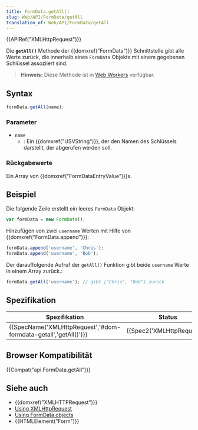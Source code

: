 ```yaml
---
title: FormData.getAll()
slug: Web/API/FormData/getAll
translation_of: Web/API/FormData/getAll
---
```

{{APIRef("XMLHttpRequest")}}

Die **`getAll()`** Methode der {{domxref("FormData")}} Schnittstelle gibt alle Werte zurück, die innerhalb eines `FormData` Objekts mit einem gegebenen Schlüssel assoziiert sind.

> **Hinweis:** Diese Methode ist in [Web Workers](/de/docs/Web/API/Web_Workers_API) verfügbar.

## Syntax

```js
formData.getAll(name);
```

### Parameter

- `name`
  - : Ein {{domxref("USVString")}}, der den Namen des Schlüssels darstellt, der abgerufen werden soll.

### Rückgabewerte

Ein Array von {{domxref("FormDataEntryValue")}}s.

## Beispiel

Die folgende Zeile erstellt ein leeres `FormData` Objekt:

```js
var formData = new FormData();
```

Hinzufügen von zwei `username` Werten mit Hilfe von {{domxref("FormData.append")}}:

```js
formData.append('username', 'Chris');
formData.append('username', 'Bob');
```

Der darauffolgende Aufruf der `getAll()` Funktion gibt beide `username` Werte in einem Array zurück.:

```js
formData.getAll('username'); // gibt ["Chris", "Bob"] zurück
```

## Spezifikation

| Spezifikation                                                                        | Status                               | Kommentar |
| ------------------------------------------------------------------------------------ | ------------------------------------ | --------- |
| {{SpecName('XMLHttpRequest','#dom-formdata-getall','getAll()')}} | {{Spec2('XMLHttpRequest')}} |           |

## Browser Kompatibilität

{{Compat("api.FormData.getAll")}}

## Siehe auch

- {{domxref("XMLHTTPRequest")}}
- [Using XMLHttpRequest](/de/docs/DOM/XMLHttpRequest/Using_XMLHttpRequest "Using XMLHttpRequest")
- [Using FormData objects](/de/docs/DOM/XMLHttpRequest/FormData/Using_FormData_Objects "DOM/XMLHttpRequest/FormData/Using_FormData_objects")
- {{HTMLElement("Form")}}

